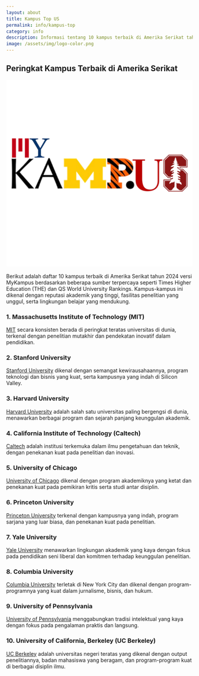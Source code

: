 ```yaml
---
layout: about
title: Kampus Top US
permalink: info/kampus-top
category: info
description: Informasi tentang 10 kampus terbaik di Amerika Serikat tahun 2024 menurut Times Higher Education dan QS World University Rankings, termasuk MIT, Stanford, Harvard, dan lainnya.
image: /assets/img/logo-color.png
---
```


## Peringkat Kampus Terbaik di Amerika Serikat

<div class="cropped-image-page">
  <a href="/"><img src="../assets/img/logo-color.png"></a>
</div>

Berikut adalah daftar 10 kampus terbaik di Amerika Serikat tahun 2024 versi MyKampus berdasarkan beberapa sumber terpercaya seperti Times Higher Education (THE) dan QS World University Rankings. Kampus-kampus ini dikenal dengan reputasi akademik yang tinggi, fasilitas penelitian yang unggul, serta lingkungan belajar yang mendukung.

### 1. **Massachusetts Institute of Technology (MIT)**

[MIT](https://www.mit.edu/) secara konsisten berada di peringkat teratas universitas di dunia, terkenal dengan penelitian mutakhir dan pendekatan inovatif dalam pendidikan.

### 2. **Stanford University**

[Stanford University](https://www.stanford.edu/) dikenal dengan semangat kewirausahaannya, program teknologi dan bisnis yang kuat, serta kampusnya yang indah di Silicon Valley.

### 3. **Harvard University**

[Harvard University](https://www.harvard.edu/) adalah salah satu universitas paling bergengsi di dunia, menawarkan berbagai program dan sejarah panjang keunggulan akademik.

### 4. **California Institute of Technology (Caltech)**

[Caltech](https://www.caltech.edu/) adalah institusi terkemuka dalam ilmu pengetahuan dan teknik, dengan penekanan kuat pada penelitian dan inovasi.

### 5. **University of Chicago**

[University of Chicago](https://www.uchicago.edu/) dikenal dengan program akademiknya yang ketat dan penekanan kuat pada pemikiran kritis serta studi antar disiplin.

### 6. **Princeton University**

[Princeton University](https://www.princeton.edu/) terkenal dengan kampusnya yang indah, program sarjana yang luar biasa, dan penekanan kuat pada penelitian.

### 7. **Yale University**

[Yale University](https://www.yale.edu/) menawarkan lingkungan akademik yang kaya dengan fokus pada pendidikan seni liberal dan komitmen terhadap keunggulan penelitian.

### 8. **Columbia University**

[Columbia University](https://www.columbia.edu/) terletak di New York City dan dikenal dengan program-programnya yang kuat dalam jurnalisme, bisnis, dan hukum.

### 9. **University of Pennsylvania**

[University of Pennsylvania](https://www.upenn.edu/) menggabungkan tradisi intelektual yang kaya dengan fokus pada pengalaman praktis dan langsung.

### 10. **University of California, Berkeley (UC Berkeley)**

[UC Berkeley](https://www.berkeley.edu/) adalah universitas negeri teratas yang dikenal dengan output penelitiannya, badan mahasiswa yang beragam, dan program-program kuat di berbagai disiplin ilmu.